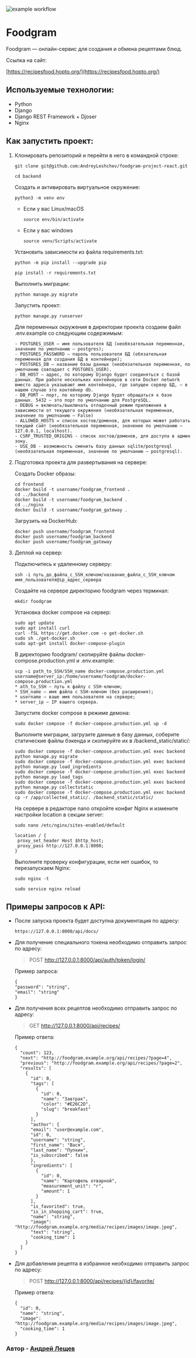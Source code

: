 ![example workflow](https://github.com/AndreyLeshchev/foodgram-project-react/workflows/Foodgram%20workflow/badge.svg) 
# Foodgram
Foodgram — онлайн-сервис для создания и обмена рецептами блюд.

Ссылка на сайт:  

[https://recipesfood.hopto.org/](https://recipesfood.hopto.org/)


## Используемые технологии:
* Python
* Django
* Django REST Framework + Djoser
* Nginx
## Как запустить проект:

1. Клонировать репозиторий и перейти в него в командной строке:

    ```
    git clone git@github.com:AndreyLeshchev/foodgram-project-react.git
    ```
    ```
    cd backend
    ```

    Cоздать и активировать виртуальное окружение:
    
    ```
    python3 -m venv env
    ```
    
    * Если у вас Linux/macOS
    
        ```
        source env/bin/activate
        ```
    
    * Если у вас windows
    
        ```
        source venv/Scripts/activate
        ```
    
    Установить зависимости из файла requirements.txt:

    ```
    python -m pip install --upgrade pip
    ```
    ```
    pip install -r requirements.txt
    ```
    
    Выполнить миграции:

    ```
    python manage.py migrate
    ```

    Запустить проект:
    ```
    python manage.py runserver
    ```
    
    Для переменных окружения в директории проекта создаем файл .env.example со следующим содержимым: 
    
    ```
    - POSTGRES_USER — имя пользователя БД (необязательная переменная, значение по умолчанию — postgres);
    - POSTGRES_PASSWORD — пароль пользователя БД (обязательная переменная для создания БД в контейнере);
    - POSTGRES_DB — название базы данных (необязательная переменная, по умолчанию совпадает с POSTGRES_USER).
    - DB_HOST — адрес, по которому Django будет соединяться с базой данных. При работе нескольких контейнеров в сети Docker network вместо адреса указывают имя контейнера, где запущен сервер БД, — в нашем случае это контейнер db.
    - DB_PORT — порт, по которому Django будет обращаться к базе данных. 5432 — это порт по умолчанию для PostgreSQL.
    - DEBUG = включать/выключать отладочный режим приложения в зависимости от текущего окружения (необязательная переменная, значение по умолчанию — False)
    - ALLOWED_HOSTS = список хостов/доменов, для которых может работать текущий сайт (необязательная переменная, значение по умолчанию — 127.0.0.1, localhost).
    - CSRF_TRUSTED_ORIGINS - список хостов/доменов, для доступа в админ зону.
    - USE_DB - возможность сменить базу данных sqlite/postgresql (необязательная переменная, значение по умолчанию — postgresql).
    ```
2. Подготовка проекта для развертывания на сервере:
   
    Создать Docker образы:
    ```
    cd frontend
    docker build -t username/foodgram_frontend .
    cd ../backend
    docker build -t username/foodgram_backend .
    cd ../nginx
    docker build -t username/foodgram_gateway . 
    ```
    Загрузить на DockerHub:
    ```
    docker push username/foodgram_frontend
    docker push username/foodgram_backend
    docker push username/foodgram_gateway
    ```
3. Деплой на сервер:

   Подключитесь к удаленному серверу:
   ```
   ssh -i путь_до_файла_с_SSH_ключом/название_файла_с_SSH_ключом имя_пользователя@ip_адрес_сервера
   ```
   Создайте на сервере директорию foodgram через терминал:
   ```
   mkdir foodgram
   ```
   Установка docker compose на сервер:
   ```
   sudo apt update
   sudo apt install curl
   curl -fSL https://get.docker.com -o get-docker.sh
   sudo sh ./get-docker.sh
   sudo apt-get install docker-compose-plugin
   ```
   В директорию foodgram/ скопируйте файлы docker-compose.production.yml и .env.example:
   ```
   scp -i path_to_SSH/SSH_name docker-compose.production.yml username@server_ip:/home/username/foodgram/docker-compose.production.yml
   * ath_to_SSH — путь к файлу с SSH-ключом;
   * SSH_name — имя файла с SSH-ключом (без расширения);
   * username — ваше имя пользователя на сервере;
   * server_ip — IP вашего сервера.
   ```
   Запустите docker compose в режиме демона:
   ```
   sudo docker compose -f docker-compose.production.yml up -d
   ```
   Выполните миграции, загрузите данные в базу данных, соберите статические файлы бэкенда и скопируйте их в /backend_static/static/:
   ```
   sudo docker compose -f docker-compose.production.yml exec backend python manage.py migrate
   sudo docker compose -f docker-compose.production.yml exec backend python manage.py load_ingredients
   sudo docker compose -f docker-compose.production.yml exec backend python manage.py load_tags
   sudo docker compose -f docker-compose.production.yml exec backend python manage.py collectstatic
   sudo docker compose -f docker-compose.production.yml exec backend cp -r /app/collected_static/. /backend_static/static/
   ```
   На сервере в редакторе nano откройте конфиг Nginx и измените настройки location в секции server:
   ```
   sudo nano /etc/nginx/sites-enabled/default
   ```
   ```
   location / {
    proxy_set_header Host $http_host;
    proxy_pass http://127.0.0.1:8000;
   }
   ```
   Выполните проверку конфигурации, если нет ошибок, то перезапускаем Nginx:
   ```
   sudo nginx -t

   sudo service nginx reload
   ```

## Примеры запросов к API:

* После запуска проекта будет доступна документация по адресу:

   ```
   https://127.0.0.1:8000/api/docs/
   ```

* Для получение специального токена необходимо отправить запрос по адресу:

  > POST http://127.0.0.1:8000/api/auth/token/login/

  Пример запроса:

  ```
  {
  "password": "string",
  "email": "string"
  }
  ```
* Для получения всех рецептов необходимо отправить запрос по адресу:
  
  > GET http://127.0.0.1:8000/api/recipes/

  Пример ответа:
  
  ```
  {
    "count": 123,
    "next": "http://foodgram.example.org/api/recipes/?page=4",
    "previous": "http://foodgram.example.org/api/recipes/?page=2",
    "results": [
      {
        "id": 0,
        "tags": [
          {
            "id": 0,
            "name": "Завтрак",
            "color": "#E26C2D",
            "slug": "breakfast"
          }
        ],
        "author": {
        "email": "user@example.com",
        "id": 0,
        "username": "string",
        "first_name": "Вася",
        "last_name": "Пупкин",
        "is_subscribed": false
        },
        "ingredients": [
          {
            "id": 0,
            "name": "Картофель отварной",
            "measurement_unit": "г",
            "amount": 1
          }
        ],
        "is_favorited": true,
        "is_in_shopping_cart": true,
        "name": "string",
        "image": "http://foodgram.example.org/media/recipes/images/image.jpeg",
        "text": "string",
        "cooking_time": 1
      }
    ]
  }
  ```

* Для добавления рецепта в избранное необходимо отправить запрос по адресу:

  > POST http://127.0.0.1:8000/api/recipes/{id}/favorite/
  
  Пример ответа:
    
  ```
  {
    "id": 0,
    "name": "string",
    "image": "http://foodgram.example.org/media/recipes/images/image.jpeg",
    "cooking_time": 1
  }
  ```

### Автор - [Андрей Лещев](https://github.com/AndreyLeshchev)
